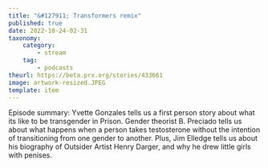 ```yaml
---
title: "&#127911; Transformers remix"
published: true
date: 2022-10-24-02-31
taxonomy:
    category:
        - stream
    tag:
        - podcasts
theurl: https://beta.prx.org/stories/433661
image: artwork-resized.JPEG
template: item
---
```


Episode summary: Yvette Gonzales tells us a first person story about what its like to be transgender in Prison. Gender theorist B. Preciado tells us about what happens when a person takes testosterone without the intention of transitioning from one gender to another. Plus, Jim Elledge tells us about his biography of Outsider Artist Henry Darger, and why he drew little girls with penises.
